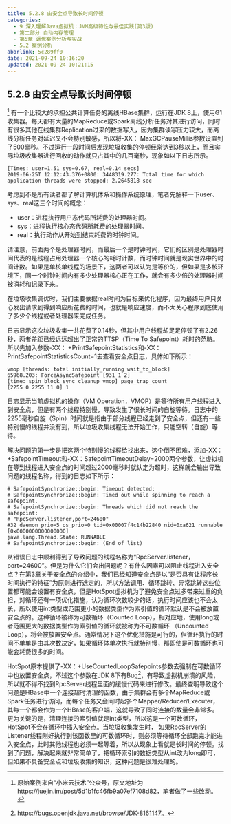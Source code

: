 ```yaml
---
title: 5.2.8 由安全点导致长时间停顿
categories:
  - 9 深入理解Java虛拟机：JVM高级特性与最佳实践(第3版)
  - 第二部分 自动内存管理
  - 第5章 调优案例分析与实战
  - 5.2 案例分析
abbrlink: 5c289ff0
date: 2021-09-24 10:16:20
updated: 2021-09-24 10:21:15
---
```

## 5.2.8 由安全点导致长时间停顿
[^1]
有一个比较大的承担公共计算任务的离线HBase集群，运行在JDK 8上，使用G1收集器。每天都有大量的MapReduce或Spark离线分析任务对其进行访问，同时有很多其他在线集群Replication过来的数据写入，因为集群读写压力较大，而离线分析任务对延迟又不会特别敏感，所以将-XX： MaxGCPauseMillis参数设置到了500毫秒。不过运行一段时间后发现垃圾收集的停顿经常达到3秒以上，而且实际垃圾收集器进行回收的动作就只占其中的几百毫秒，现象如以下日志所示。

```
[Times: user=1.51 sys=0.67, real=0.14 secs] 
2019-06-25T 12:12:43.376+0800: 3448319.277: Total time for which application threads were stopped: 2.2645818 sec
```
考虑到不是所有读者都了解计算机体系和操作系统原理，笔者先解释一下user、sys、real这三个时间的概念：

- user：进程执行用户态代码所耗费的处理器时间。
- sys：进程执行核心态代码所耗费的处理器时间。
- real：执行动作从开始到结束耗费的时钟时间。

请注意，前面两个是处理器时间，而最后一个是时钟时间，它们的区别是处理器时间代表的是线程占用处理器一个核心的耗时计数，而时钟时间就是现实世界中的时间计数。如果是单核单线程的场景下，这两者可以认为是等价的，但如果是多核环境下，同一个时钟时间内有多少处理器核心正在工作，就会有多少倍的处理器时间被消耗和记录下来。

在垃圾收集调优时，我们主要依据real时间为目标来优化程序，因为最终用户只关心发出请求到得到响应所花费的时间，也就是响应速度，而不太关心程序到底使用了多少个线程或者处理器来完成任务。

日志显示这次垃圾收集一共花费了0.14秒，但其中用户线程却足足停顿了有2.26秒，两者差距已经远远超出了正常的TTSP（Time To Safepoint）耗时的范畴。所以先加入参数-XX： +PrintSafepointStatistics和-XX：PrintSafepointStatisticsCount=1去查看安全点日志，具体如下所示：

```
vmop [threads: total initially_running wait_to_block] 
65968.203: ForceAsyncSafepoint [931 1 2] 
[time: spin block sync cleanup vmop] page_trap_count 
[2255 0 2255 11 0] 1
```
日志显示当前虚拟机的操作（VM Operation，VMOP）是等待所有用户线程进入到安全点，但是有两个线程特别慢，导致发生了很长时间的自旋等待。日志中的2255毫秒自旋（Spin）时间就是指由于部分线程已经走到了安全点，但还有一些特别慢的线程并没有到，所以垃圾收集线程无法开始工作，只能空转（自旋）等待。

解决问题的第一步是把这两个特别慢的线程给找出来，这个倒不困难，添加-XX： +SafepointTimeout和-XX：SafepointTimeoutDelay=2000两个参数，让虚拟机在等到线程进入安全点的时间超过2000毫秒时就认定为超时，这样就会输出导致问题的线程名称，得到的日志如下所示：

```
# SafepointSynchronize::begin: Timeout detected: 
# SafepointSynchronize::begin: Timed out while spinning to reach a safepoint. 
# SafepointSynchronize::begin: Threads which did not reach the safepoint: 
# "RpcServer.listener,port=24600" 
#32 daemon prio=5 os_prio=0 tid=0x00007f4c14b22840 nid=0xa621 runnable [0x0000000000000000] 
java.lang.Thread.State: RUNNABLE 
# SafepointSynchronize::begin: (End of list)
```
从错误日志中顺利得到了导致问题的线程名称为“RpcServer.listener，port=24600”。但是为什么它们会出问题呢？有什么因素可以阻止线程进入安全点？在第3章关于安全点的介绍中，我们已经知道安全点是以“是否具有让程序长时间执行的特征”为原则进行选定的，所以方法调用、循环跳转、异常跳转这些位置都可能会设置有安全点，但是HotSpot虚拟机为了避免安全点过多带来过重的负担，对循环还有一项优化措施，认为循环次数较少的话，执行时间应该也不会太长，所以使用int类型或范围更小的数据类型作为索引值的循环默认是不会被放置安全点的。这种循环被称为可数循环（Counted Loop），相对应地，使用long或者范围更大的数据类型作为索引值的循环就被称为不可数循环 （Uncounted Loop），将会被放置安全点。通常情况下这个优化措施是可行的，但循环执行的时间不单单是由其次数决定，如果循环体单次执行就特别慢，那即使是可数循环也可能会耗费很多的时间。

HotSpot原本提供了-XX：+UseCountedLoopSafepoints参数去强制在可数循环中也放置安全点，不过这个参数在JDK 8下有Bug[^2]，有导致虚拟机崩溃的风险，所以就不得不找到RpcServer线程里面的缓慢代码来进行修改。最终查明导致这个问题是HBase中一个连接超时清理的函数，由于集群会有多个MapReduce或Spark任务进行访问，而每个任务又会同时起多个Mapper/Reducer/Executer，其每一个都会作为一个HBase的客户端，这就导致了同时连接的数量会非常多。更为关键的是，清理连接的索引值就是int类型，所以这是一个可数循环，HotSpot不会在循环中插入安全点。当垃圾收集发生时， 如果RpcServer的Listener线程刚好执行到该函数里的可数循环时，则必须等待循环全部跑完才能进入安全点，此时其他线程也必须一起等着，所以从现象上看就是长时间的停顿。找到了问题，解决起来就非常简单了，把循环索引的数据类型从int改为long即可，但如果不具备安全点和垃圾收集的知识，这种问题是很难处理的。

[^1]: 原始案例来自“小米云技术”公众号，原文地址为https://juejin.im/post/5d1b1fc46fb9a07ef7108d82，笔者做了一些改动。 
[^2]: https://bugs.openjdk.java.net/browse/JDK-8161147。

